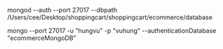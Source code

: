 mongod --auth --port 27017 --dbpath /Users/cee/Desktop/shoppingcart/shoppingcart/ecommerce/database


mongo --port 27017 -u "hungvu" -p "vuhung" --authenticationDatabase "ecommerceMongoDB"